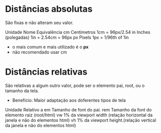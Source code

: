 # Distâncias absolutas <lenght>

São fixas e não alteram seu valor.

Unidade     Nome                Equivalência
cm          Centímetros         1cm = 96px/2.54
in          Inches (polegadas)  1in = 2.54cm = 96px
px          Pixels              1px = 1/96th of 1in

* o mais comum e mais utilizado é o **px**
* não recomendado usar cm


# Distâncias relativas

São relativas a algum outro valor, pode ser o elemento pai, root, ou o tamanho da tela.

* Benefício: Maior adaptação aos doferentes tipos de tela

Unidade     Relativo a
em          Tamanho de font do pai.
rem         Tamanho da font do elemento raiz (root/html)
vw          1% da viewport width (relação horizontal da janela e não do elementos html)
vh          1% da viewport height.(relação vertical da janela e não do elementos html)
